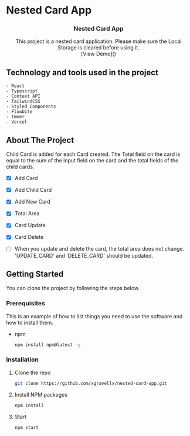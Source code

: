 # Nested Card App

<div align="center">
  <h3 align="center">Nested Card App</h3>
  <p align="center">
    This project is a nested card application.
    Please make sure the Local Storage is cleared before using it.
    <br />
    [View Demo]()
  </p>
</div>

## Technology and tools used in the project

    - React
    - Typescript
    - Context API
    - TailwindCSS
    - Styled Components 
    - Flowbite
    - Immer
    - Vercel

## About The Project


Child Card is added for each Card created. The Total field on the card is equal to the sum of the input field on the card and the total fields of the child cards.

- [x] Add Card
- [x] Add Child Card
- [x] Add New Card 
- [x] Total Area
- [x] Card Update
- [x] Card Delete
- [ ] When you update and delete the card, the total area does not change. 'UPDATE_CARD' and 'DELETE_CARD' should be updated.


## Getting Started

You can clone the project by following the steps below. 

### Prerequisites

This is an example of how to list things you need to use the software and how to install them.
* npm
  ```sh
  npm install npm@latest -g
  ```

### Installation

1. Clone the repo
   ```sh
   git clone https://github.com/xgravellx/nested-card-app.git
   ```
2. Install NPM packages
   ```sh
   npm install
   ```
2. Start
   ```sh
   npm start
   ```
